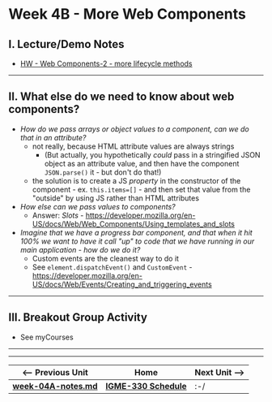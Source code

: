 # Week 4B - More Web Components

## I. Lecture/Demo Notes
- [HW - Web Components-2 - more lifecycle methods](https://github.com/tonethar/IGME-330-Master/blob/master/notes/HW-wc-2.md)

<hr>

## II. What else do we need to know about web components?
- *How do we pass arrays or object values to a component, can we do that in an attribute?*
  - not really, because HTML attribute values are always strings
    - (But actually, you hypothetically *could* pass in a stringified JSON object as an attribute value, and then have the component `JSON.parse()` it - but don't do that!)
  - the solution is to create a JS *property* in the constructor of the component - ex. `this.items=[]` - and then set that value from the "outside" by using JS rather than HTML attributes
- *How else can we pass values to components?*
  - Answer: *Slots* - https://developer.mozilla.org/en-US/docs/Web/Web_Components/Using_templates_and_slots
- *Imagine that we have a progress bar component, and that when it hit 100% we want to have it call "up" to code that we have running in our main application - how do we do it?*
  - Custom events are the cleanest way to do it
  - See `element.dispatchEvent()` and `CustomEvent` - https://developer.mozilla.org/en-US/docs/Web/Events/Creating_and_triggering_events

<hr>

## III. Breakout Group Activity
- See myCourses


<hr><hr>

| <-- Previous Unit | Home | Next Unit -->
| --- | --- | --- 
| [**week-04A-notes.md**](week-04A-notes.md)     |  [**IGME-330 Schedule**](../schedule.md) | :-/
